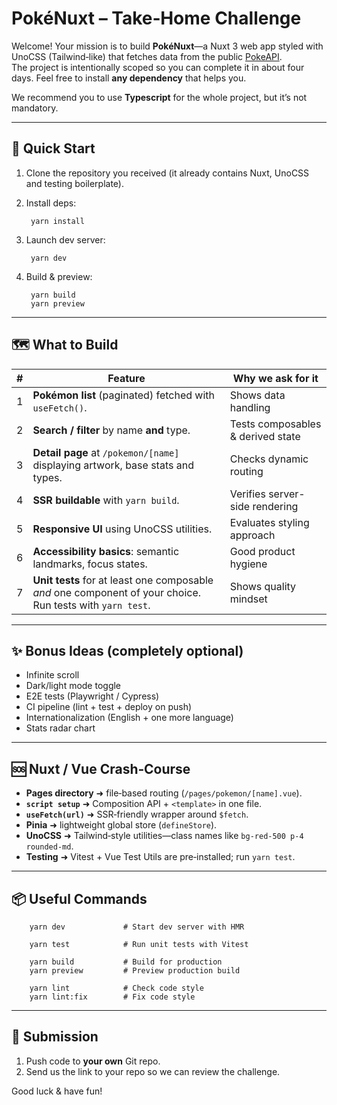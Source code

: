 # PokéNuxt – Take‑Home Challenge

Welcome! Your mission is to build **PokéNuxt**—a Nuxt 3 web app styled with UnoCSS (Tailwind‑like) that fetches data from the public [PokeAPI](https://pokeapi.co).  
The project is intentionally scoped so you can complete it in about four days. Feel free to install **any dependency** that helps you.

We recommend you to use **Typescript** for the whole project, but it’s not mandatory.

---

## 🚀 Quick Start

1. Clone the repository you received (it already contains Nuxt, UnoCSS and testing boilerplate).
2. Install deps:

        yarn install

3. Launch dev server:

        yarn dev

4. Build & preview:

        yarn build
        yarn preview

---

## 🗺️ What to Build

| # | Feature                                                                                                    | Why we ask for it                 |
|---|------------------------------------------------------------------------------------------------------------|-----------------------------------|
| 1 | **Pokémon list** (paginated) fetched with `useFetch()`.                                                    | Shows data handling               |
| 2 | **Search / filter** by name **and** type.                                                                  | Tests composables & derived state |
| 3 | **Detail page** at `/pokemon/[name]` displaying artwork, base stats and types.                             | Checks dynamic routing            |
| 4 | **SSR buildable** with `yarn build`.                                                                       | Verifies server-side rendering    |
| 5 | **Responsive UI** using UnoCSS utilities.                                                                  | Evaluates styling approach        |
| 6 | **Accessibility basics**: semantic landmarks, focus states.                                                | Good product hygiene              |
| 7 | **Unit tests** for at least one composable *and* one component of your choice. Run tests with `yarn test`. | Shows quality mindset             |

---

## ✨ Bonus Ideas (completely optional)

* Infinite scroll
* Dark/light mode toggle
* E2E tests (Playwright / Cypress)
* CI pipeline (lint + test + deploy on push)
* Internationalization (English + one more language)
* Stats radar chart

---

## 🆘 Nuxt / Vue Crash‑Course

* **Pages directory** ➜ file‑based routing (`/pages/pokemon/[name].vue`).
* **`script setup`** ➜ Composition API + `<template>` in one file.
* **`useFetch(url)`** ➜ SSR‑friendly wrapper around `$fetch`.
* **Pinia** ➜ lightweight global store (`defineStore`).
* **UnoCSS** ➜ Tailwind‑style utilities—class names like `bg-red-500 p-4 rounded-md`.
* **Testing** ➜ Vitest + Vue Test Utils are pre‑installed; run `yarn test`.

---

## 📦 Useful Commands

        yarn dev             # Start dev server with HMR

        yarn test            # Run unit tests with Vitest

        yarn build           # Build for production
        yarn preview         # Preview production build

        yarn lint            # Check code style
        yarn lint:fix        # Fix code style

---

## 📨 Submission

1. Push code to **your own** Git repo.
2. Send us the link to your repo so we can review the challenge.

Good luck & have fun!
